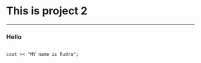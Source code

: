 # This is project 2

---

### Hello

<pre><code language='cpp'>
cout << "MY name is Rudra";
</code></pre>
